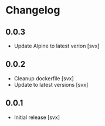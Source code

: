 # Changelog

## 0.0.3

* Update Alpine to latest verion [svx]

## 0.0.2

* Cleanup dockerfile [svx]
* Update to latest versions [svx]

## 0.0.1

* Initial release [svx]
